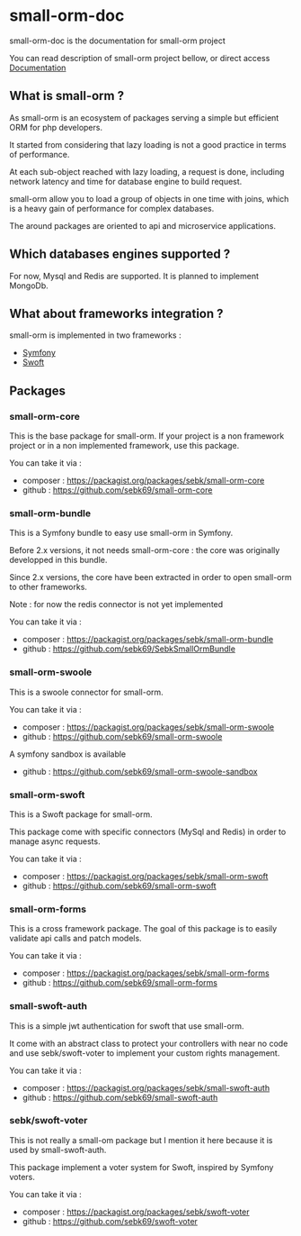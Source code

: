 # small-orm-doc

small-orm-doc is the documentation for small-orm project

You can read description of small-orm project bellow, or direct access [Documentation](Documentation/table-of-content.md)

## What is small-orm ?

As small-orm is an ecosystem of packages serving a simple but efficient ORM for php developers.

It started from considering that lazy loading is not a good practice in terms of performance.

At each sub-object reached with lazy loading, a request is done, including network latency and time for database engine to build request.

small-orm allow you to load a group of objects in one time with joins, which is a heavy gain of performance for complex databases.

The around packages are oriented to api and microservice applications.

## Which databases engines supported ?

For now, Mysql and Redis are supported. It is planned to implement MongoDb.

## What about frameworks integration ?

small-orm is implemented in two frameworks :
* [Symfony](https://symfony.com)
* [Swoft](http://swoft.io)

## Packages

### small-orm-core

This is the base package for small-orm. If your project is a non framework project or in a non implemented framework, use this package.

You can take it via :
* composer : https://packagist.org/packages/sebk/small-orm-core
* github : https://github.com/sebk69/small-orm-core

### small-orm-bundle

This is a Symfony bundle to easy use small-orm in Symfony.

Before 2.x versions, it not needs small-orm-core : the core was originally developped in this bundle.

Since 2.x versions, the core have been extracted in order to open small-orm to other frameworks.

Note : for now the redis connector is not yet implemented

You can take it via :
* composer : https://packagist.org/packages/sebk/small-orm-bundle
* github : https://github.com/sebk69/SebkSmallOrmBundle

### small-orm-swoole

This is a swoole connector for small-orm.

You can take it via :
* composer : https://packagist.org/packages/sebk/small-orm-swoole
* github : https://github.com/sebk69/small-orm-swoole

A symfony sandbox is available
* github : https://github.com/sebk69/small-orm-swoole-sandbox

### small-orm-swoft

This is a Swoft package for small-orm.

This package come with specific connectors (MySql and Redis) in order to manage async requests.

You can take it via :
* composer : https://packagist.org/packages/sebk/small-orm-swoft
* github : https://github.com/sebk69/small-orm-swoft

### small-orm-forms

This is a cross framework package. The goal of this package is to easily validate api calls and patch models.

You can take it via :
* composer : https://packagist.org/packages/sebk/small-orm-forms
* github : https://github.com/sebk69/small-orm-forms

### small-swoft-auth

This is a simple jwt authentication for swoft that use small-orm.

It come with an abstract class to protect your controllers with near no code and use sebk/swoft-voter to implement your custom rights management.

You can take it via :
* composer : https://packagist.org/packages/sebk/small-swoft-auth
* github : https://github.com/sebk69/small-swoft-auth

### sebk/swoft-voter

This is not really a small-om package but I mention it here because it is used by small-swoft-auth.

This package implement a voter system for Swoft, inspired by Symfony voters.

You can take it via :
* composer : https://packagist.org/packages/sebk/swoft-voter
* github : https://github.com/sebk69/swoft-voter
